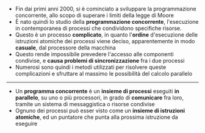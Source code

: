 + Fin dai primi anni 2000, si è cominciato a sviluppare la programmazione concorrente, allo scopo di superare i limiti della legge di Moore
+ È nato quindi lo studio della **programmazione concorrente**, l'esecuzione in contemporanea di processi che condividono specifiche risorse.
+ Questo è un processo **complicato**, in quanto l'**ordine** d'esecuzione delle istruzioni atomiche dei processi viene deciso, apparentemente in modo **casuale**, dal processore della macchina
+ Questo rende impossibile prevedere l'accesso alle componenti condivise, e **causa problemi di sincronizzazione** fra i due processi
+ Numerosi sono quindi i metodi utilizzati per risolvere queste complicazioni e sfruttare al massimo le possibilità del calcolo parallelo
---
+ Un **programma concorrente** è un **insieme di processi** eseguiti **in parallelo**, su uno o più processori, in grado di **comunicare** fra loro, tramite un sistema di messaggistica o risorse condivise
+ Ognuno dei processi può esser visto come un **insieme di istruzioni atomiche**, ed un puntatore che punta alla prossima istruzione da eseguire